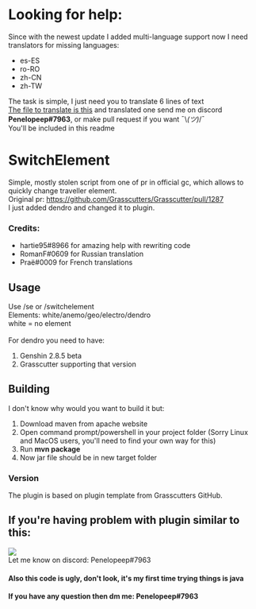 # Looking for help: <br>
Since with the newest update I added multi-language support now I need translators for missing languages:<br>
- es-ES
- ro-RO
- zh-CN
- zh-TW <br>

The task is simple, I just need you to translate 6 lines of text <br>
<a href="https://github.com/Penelopeep/SwitchElementTraveller/blob/Main/src/main/resources/en_US.json">The file to translate is this</a> and translated one send me on discord <b>Penelopeep#7963</b>, or make pull request if you want ¯\\_(ツ)_/¯ <br>
You'll be included in this readme

# SwitchElement
Simple, mostly stolen script from one of pr in official gc, which allows to quickly change traveller element.<br>
Original pr: https://github.com/Grasscutters/Grasscutter/pull/1287 <br>
I just added dendro and changed it to plugin. <br>
### Credits:
- hartie95#8966 for amazing help with rewriting code
- RomanF#0609 for Russian translation
- Praë#0009 for French translations

## Usage
Use /se <element> or /switchelement <element> <br>
Elements: white/anemo/geo/electro/dendro <br>
white = no element <br><br>
For dendro you need to have:
1. Genshin 2.8.5 beta
2. Grasscutter supporting that version


## Building
I don't know why would you want to build it but:
1. Download maven from apache website
2. Open command prompt/powershell in your project folder (Sorry Linux and MacOS users, you'll need to find your own way for this)
3. Run <b>mvn package</b>
4. Now jar file should be in new target folder

### Version
The plugin is based on plugin template from Grasscutters GitHub.

## If you're having problem with plugin similar to this:<br>
<img src=https://media.discordapp.net/attachments/1000455127808872469/1001068330242818118/unknown.png><br>
Let me know on discord: Penelopeep#7963

#### Also this code is ugly, don't look, it's my first time trying things is java
#### If you have any question then dm me: Penelopeep#7963
